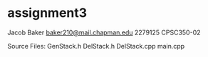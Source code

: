 # assignment3
Jacob Baker
baker210@mail.chapman.edu
2279125
CPSC350-02

Source Files:
GenStack.h
DelStack.h
DelStack.cpp
main.cpp
